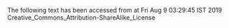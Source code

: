 The following text has been accessed from at Fri Aug 9 03:29:45 IST 2019
Creative_Commons_Attribution-ShareAlike_License
